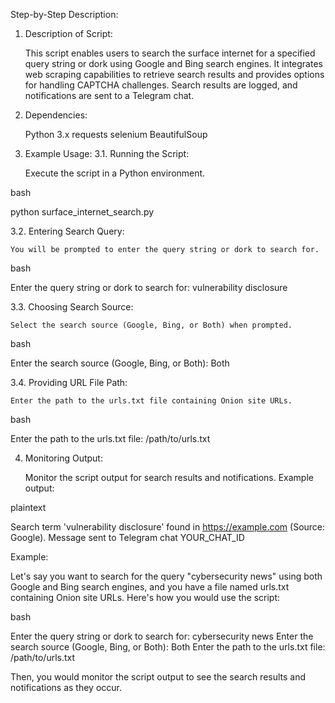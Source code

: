 Step-by-Step Description:
1. Description of Script:

    This script enables users to search the surface internet for a specified query string or dork using Google and Bing search engines.
    It integrates web scraping capabilities to retrieve search results and provides options for handling CAPTCHA challenges.
    Search results are logged, and notifications are sent to a Telegram chat.

2. Dependencies:

    Python 3.x
    requests
    selenium
    BeautifulSoup

3. Example Usage:
3.1. Running the Script:

    Execute the script in a Python environment.

bash

python surface_internet_search.py

3.2. Entering Search Query:

    You will be prompted to enter the query string or dork to search for.

bash

Enter the query string or dork to search for: vulnerability disclosure

3.3. Choosing Search Source:

    Select the search source (Google, Bing, or Both) when prompted.

bash

Enter the search source (Google, Bing, or Both): Both

3.4. Providing URL File Path:

    Enter the path to the urls.txt file containing Onion site URLs.

bash

Enter the path to the urls.txt file: /path/to/urls.txt

4. Monitoring Output:

    Monitor the script output for search results and notifications.
    Example output:

plaintext

Search term 'vulnerability disclosure' found in https://example.com (Source: Google).
Message sent to Telegram chat YOUR_CHAT_ID

Example:

Let's say you want to search for the query "cybersecurity news" using both Google and Bing search engines, and you have a file named urls.txt containing Onion site URLs. Here's how you would use the script:

bash

Enter the query string or dork to search for: cybersecurity news
Enter the search source (Google, Bing, or Both): Both
Enter the path to the urls.txt file: /path/to/urls.txt

Then, you would monitor the script output to see the search results and notifications as they occur.
